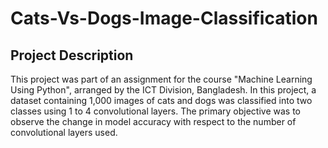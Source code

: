# Cats-Vs-Dogs-Image-Classification

## Project Description

This project was part of an assignment for the course "Machine Learning Using Python", arranged by the ICT Division, Bangladesh. In this project, a dataset containing 1,000 images of cats and dogs was classified into two classes using 1 to 4 convolutional layers. The primary objective was to observe the change in model accuracy with respect to the number of convolutional layers used.
